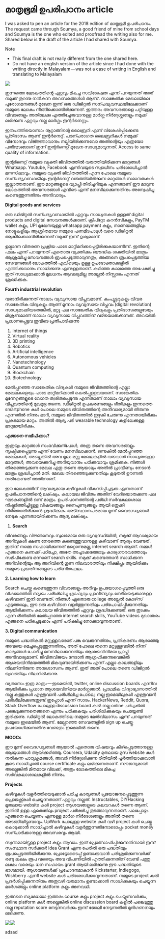 # മാതൃഭൂമി ഉപരിപഠനം article

I was asked to pen an article for the 2018 edition of മാതൃഭൂമി ഉപരിപഠനം. The request came through Soumya, a good friend of mine from school days and Soumya is the one who edited and proofread the writing also for me. Shared below is the draft of the article I had shared with Soumya.

Note

* This final draft is not really different from the one shared here.
* Do not have an english version of the article since I had done with the writing directly in Malayalam — was not a case of writing in English and translating to Malayalam

![](https://cdn-images-1.medium.com/max/533/0*xcVb5ybFj72LTJHA)

ഇന്നത്തെ ലോകത്തിന്റെ ഏറ്റവും മികച്ച സവിശേഷത എന്ന് പറയുന്നത് അത് നമുക്ക് തുറന്നു നൽകുന്ന അവസരങ്ങള്‍ൾ ആണ്. സാങ്കേതിക മേഖലയിലെ പുരോഗമനങ്ങൾ മുഖേന ഇന്ന് ഒരു ഡിജിറ്റൽ സന്പദ്വ്യവസ്ഥയിലേക്കാണ് നമ്മുടെ ലോകം നീങ്ങിക്കൊണ്ടിരിക്കുന്നത്. ഇത്തരം അവസരങ്ങളെ പറ്റിയുള്ള വിവരങ്ങളും അതിലേക്കു എത്തിച്ചേരുവാനുള്ള മാർഗ്ഗ നിർദ്ദേശ്ശങ്ങളും നമുക്ക് ലഭിക്കുന്ന ഏറ്റവും നല്ല മാർഗ്ഗം ഇന്റർനെറ്റും.

ഇരുപത്തിയൊന്നാം നൂറ്റാങ്ങിന്റെ ലൈബ്രറി എന്ന് വിശേഷിപ്പിക്കേണ്ട പ്ര്തിഭാസം ആണ് ഇന്റർനെറ്റ്. പരന്പരാഗത ലൈബ്രറികൾ നമ്മുക്ക് വിനോദവും വിജ്ജ്ഞാവാനും നല്കിയിരിക്കുന്നുവോ അതിന്റെയും എത്രയോ പതിന്മടങ്ങാണ് ഇന്ന് ഇന്റർനെറ്റ് മുഖേന സാധ്യമാവുന്നത്. Access to same quality of information.

ഇന്റർനെറ്റ് നമ്മുടെ വ്യക്തി ജീവിതത്തിൽ വരുത്തിയിരിക്കുന്ന മാറ്റങ്ങൾ Whatsapp. Youtube, Facebook എന്നിവയുടെ സ്വാധീനം പരിശോധിച്ചാൽ മനസിലാവും. നമ്മുടെ വ്യക്തി ജീവിതത്തിൽ എന്ന പോലെ നമ്മുടെ സന്പദ്വ്യവസ്ഥയിലും ഇന്റർനെറ്റ് വരുത്തിയിരിക്കുന്ന മാറ്റങ്ങൾ സമാനതകൾ ഇല്ലാത്തതാണ്. ഈ മാറ്റങ്ങളുടെ വ്യാപ്തി തിരിച്ചറിയുക എന്നതാണ് ഈ മാറുന്ന ലോകത്തിൽ അവസരങ്ങൾ എവിടെ എന്ന് മനസിലാക്കുന്നതിനും അന്വേഷിച്ചു കണ്ടെത്തുന്നതിനും അനിവാര്യം.

**Digital goods and services**

ഒരു ഡിജിറ്റൽ സന്പദ്വ്യവസ്ഥയിൽ ഏറ്റവും സാധ്യതകൾ ഉള്ളത് digital products and digital സേവനങ്ങൾക്കാണ്. ക്രിപ്റ്റോ കറൻസികളും, PayTM wallet കളും, UPI മുഖേനയുള്ള whatsapp payment കളും, നാണയങ്ങളിലും നോട്ടുകളിലും ആശ്രിതമായ നമ്മുടെ പണമിടപാടുൾ വരെ ഡിജിറ്റൽ ആക്കിക്കൊണ്ടിരിക്കുന്നത് നമുക്ക് ഇന്ന് ദൃശ്യമാണ്.

ഉല്പാദന വിതരണ പ്രക്രിയ പാടേ മാറ്റിമറിക്കപ്പെട്ടിരിക്കുകയാണിന്ന്. ഇതിന്റെ ഫലം എന്ന് പറയുന്നത് ഏതൊരു വ്യക്തിക്കും ബൗദ്ധിക ശക്തിയിൽ മാത്രം ആശ്രയിച്ചു സേവനങ്ങൾ രൂപപ്പെടുത്താവുന്നതും, അങ്ങനെ രൂപപ്പെടുത്തിയ സേവനങ്ങൾ ലോകത്തിൽ എവിടെയും ഉള്ള ഉപഭോക്താക്കളിൽ എത്തിക്കുവാനും സാധിക്കുന്നു എന്നുള്ളതാണ്. കഴിഞ്ഞ കാലത്തെ അപേക്ഷിച്ചു ഇത് സാധ്യമാക്കാൻ മൂലധനം ആവശ്യമില്ല അല്ലേൽ നിസ്സാരം എന്നത് ശ്രദ്ധിക്കുക.

**Fourth industrial revolution**

വരാനിരിക്കുന്നത് നാലാം വ്യവ്യസായ വിപ്ലവമാണ്. കംപ്യൂട്ടറുകളും വിവര സാങ്കേതിക വിദ്യകളും ആണ് മൂന്നാം വ്യവ്യസായ വിപ്ലവം \(digital revolution\) സാധ്യമാക്കിയതെങ്കിൽ, മറ്റു പല സാങ്കേതിക വിദ്യകളും പ്രതിഭാസങ്ങളുടേയും മിശ്രണമാണ് നാലാം വ്യവ്യസായ വിപ്ലവത്തിന് വഴിയൊരുക്കുന്നത്. അവയിൽ പ്രധാനപ്പെട്ടവ ഇവിടെ പ്രതിപാദിക്കുന്നു

1. Internet of things
2. Virtual reality
3. 3D printing
4. Robotics
5. Artificial intelligence
6. Autonomous vehicles
7. Nanotechnology
8. Quantum computing
9. Blockchain
10. Biotechnology

മേൽപ്പറഞ്ഞ സാങ്കേതിക വിദ്യകൾ നമ്മുടെ ജീവിതത്തിന്റെ എല്ലാ മേഖലകളെയും പാടേ മാറ്റിമറിക്കാൻ കെൽപ്പുള്ളവയാണ്. സാങ്കേതിക മുന്നേറ്റങ്ങളുടെ വേഗത ത്വരിതപ്പെടുന്നു എന്നതാണ് നാലാം വ്യവ്യസായ വിപ്ലവത്തിന്റെ മുഖമുദ്ര തന്നെ. ഡിജിറ്റൽ ഉപകരണങ്ങളും രീതികളും ഇന്നത്തെ smartphone കൾ പോലെ നമ്മുടെ ജീവിതത്തിന്റെ അനിവാര്യമായി തീരുന്നു എന്നതിൽ നിന്നും മാറി, നമ്മുടെ ജീവിതത്തിൽ ഇഴുകി ചേരുന്നു എന്നതായിരിക്കും പ്രകടമായ മാറ്റം. അതിൽ ആദ്യ പടി wearable technology കളിലേക്കുള്ള മാറ്റമായിരിക്കും.

**എങ്ങനെ സമീപിക്കാം?**

ഇത്രയും മാറ്റങ്ങൾ സംഭവിക്കുന്പോൾ, അത്ര തന്നെ അവസരങ്ങളും സൃഷ്ഠിക്കപ്പെടുന്നു എന്ന് വേണം മനസിലാക്കാൻ. ഒന്നുകിൽ മേൽപ്പറഞ്ഞ മേഖലകൾ, അല്ലെങ്കിൽ അവ മൂലം മറ്റു മേഖലകളിൽ വരുവാൻ സാധ്യതയുള്ള മാറ്റങ്ങൾ, അവയെക്കുറിച്ചു അറിയുവാനും പഠിക്കുവാവും ശ്രമിക്കുക. നിങ്ങൾ തിരഞ്ഞെടുക്കുന്ന മേഖല ഏതു തന്നെ ആയാലും അതിൽ പ്രാവീണ്യം നേടാൻ മാത്രം ശ്രദ്ധിച്ചാൽ മതി. മേഖല തിരഞ്ഞെടുക്കുന്നതിലും കൂടുതൽ ഊന്നൽ നൽകേണ്ടത് അതിനാണ്.

ഈ ലോകത്തിന് ആവശ്യമായ കഴിവുകൾ വികസിപ്പിച്ചടുക്ക എന്നതാണ് ഉപരിപഠനത്തിന്റെ ലക്‌ഷ്യം. കലായല ജീവിതം അതിന് വേദിയൊരുക്കുന്ന പല ഘടകങ്ങളിൽ ഒന്ന് മാത്രം. ഉപരിപഠനത്തിന്റെ പരിധി സർവകലാശാല നിഷ്കർത്തിച്ചിട്ടുള്ള വിഷയങ്ങളും നൈപുണ്യങ്ങളും ആയി ഒതുക്കി നിർത്താതിരിക്കാൻ ശ്രദ്ധിക്കുക. അടിസ്ഥാനപരമായ മൂന്ന് വൈദഗ്ധ്യങ്ങൾ നേടുക എന്നതായിരിക്കണം ആദ്യ ലക്‌ഷ്യം.

1. **Search**

വിവരങ്ങളും വിജ്ഞാനവും സുലഭമായ ഒരു വ്യവ്യസ്ഥിയിൽ, നമുക്ക് ആവശ്യമായ അറിവുകൾ ക്ഷണ നേരത്തെ കണ്ടെത്തുവാനുള്ള കഴിവാണ് ആദ്യം വേണ്ടത്. ഇതിന് നമ്മെ സഹായിക്കുന്നത് മറ്റൊന്നുമല്ല, internet search ആണ്. നമ്മൾ എങ്ങനെ കണക്ക് പഠിച്ചോ, അതേ അച്ചടക്കത്തോടും കാര്യഗൗരവത്തോടും സമീപിക്കേണ്ട ഒന്നാണ് search skills. നമുക്ക് കണ്ടെത്താൻ സാധിക്കുന്ന അറിവിന്റെയും ആ അറിവിന്റെ ഗുണ നിലവാരത്തിലും നിക്ഷിപ്തം ആയിരിക്കും നമ്മുടെ പ്രയത്‌നങ്ങളുടെ പരിണിതഫലം.

**2. Learning how to learn**

Search ചെയ്തു കണ്ടെത്തുന്ന വിവരങ്ങളും അറിവും ഉപയോഗപ്പെടുത്തി ഒരു വിഷയത്തിൽ സ്യയം പരീശിലിച്ചു ഗ്രാഹ്യവും പ്രാവീണ്യവും നേടിയെടുക്കാനുള്ള കഴിവാണ് ഇനി വേണ്ടത്. നിങ്ങൾ ഏതൊരു college അല്ലേൽ കോഴ്‌സ് എടുത്താലും, ഈ ഒരു കഴിവിനെ വളർത്തുന്നതിലും പരിപോഷിപ്പിക്കുന്നതിലും ആയിരിക്കണം കലാലയ ജീവിതത്തിൽ ഏറ്റവും ശ്രദ്ധിക്കേണ്ടത്. ഒരു തുടക്കം എന്ന രീതിയിൽ മേൽപ്പറഞ്ഞ internet search skills, YouTube videos മുഖാന്തരം എങ്ങനെ പഠിച്ചെടുക്കാം എന്ന് പരീക്ഷിച്ചു നോക്കാവുന്നതാണ്.

**3. Digital communication**

നമ്മുടെ പദ്ധതികൽ മറ്റുള്ളവരോട് പങ്കു വെക്കുന്നതിനും, പ്രതികരണം ആരാഞ്ഞു അവയെ മെച്ചപ്പെടുത്തുന്നതിനും, അത് പോലെ തന്നെ മറ്റുള്ളവരിൽ നിന്ന് കാര്യങ്ങൾ ചോദിച്ചു മനസിലാക്കുന്നതിലും ആശയവിനിമയ പ്രാപ്തി അനിവാര്യമാണ്. ജീവിതവിജയം നേടാൻ ആഗ്രഹിക്കുന്നുവെങ്കിൽ ആശയവിനിമയത്തിൽ മികവുണ്ടായിരിക്കണം എന്ന് എല്ലാ കാലങ്ങളിലും നിലനിന്നിരുന്ന അനുശാസനം ആണ്. ഇത് അത് പോലെ തന്നെ ഡിജിറ്റൽ യുഗത്തിലും നിലനിൽക്കുന്നു.

വ്യതാസം ഇത്ര മാത്രം — ഇമെയിൽ, twitter, online discussion boards എന്നിവ ആയിരിക്കും പ്രധാന ആശയവിനിമയ മാർഗ്ഗങ്ങൽ. പ്രാഥമിക വിദ്യാഭ്യാസത്തിൽ നല്ല കത്തുകൾ എഴുതുവാൻ പരിശീലിച്ച പോലെ, നല്ല ഇമെയിലുകൾ എഴുതുവാൻ പരിശീലിക്കേണ്ടതുണ്ട് ഇപ്പോൾ എന്ന് സാരം. HackerNews, Reddit, Quora, Stack Overflow പോലുള്ള discussion board കൽ നല്ല online ചർച്ചകിൽ പങ്കെടുക്കുന്നതെങ്ങനെ എന്നും പഠിക്കുകയും പരിശീലിക്കുകയും ചെയ്യേണ്ടി ഇരിക്കുന്നു. ഡിജിറ്റൽ ലോകത്തിലെ നമ്മുടെ മേൽവിലാസം എന്ന് പറയുന്നത് നമ്മുടെ ഇമെയിൽ ആണ്. മേല്പറഞ്ഞ സേവങ്ങളിൽ sign up ചെയ്തു ഉപയോഗിക്കുന്നതിനു വേണ്ടതും ഇമെയിൽ തന്നെ.

**MOOCs**

ഈ മൂന്ന് വൈദഗ്ധ്യങ്ങൾ ആയാൽ ഏതൊരു വിഷയവും കീഴ്‌പ്പെടുത്താനുള്ള ആയുധങ്ങൾ ആയിക്കഴിഞ്ഞു. Coursera, Udacity മുതലായ മൂസ website കൾ നൽകുന്ന പാഠ്യക്രമങ്ങൾ, അവർ നിർദ്ദേശിക്കുന്ന രീതിയിൽ പൂർത്തിയാക്കുവാൻ കൂടെ സാധിച്ചാൽ course certificate കളും ലഭിക്കുന്നതാണ്. സൗജന്യമായി അല്ലെങ്കിൽ മിതമായ വിലക്ക്, അതും ലോകത്തിലെ മികച്ച സർവകലാശാലകളിൽ നിന്നും.

**Projects**

കഴിവുകൾ വളർത്തിയെടുക്കാൻ പഠിച്ച കാര്യങ്ങൾ പ്രയോജനപ്പെടുത്തുന്ന പ്രൊജക്റ്റ്കൾ ചെയ്യുന്നതാണ് ഏറ്റവും നല്ലത്. Instructables, DIYHacking മുതലായ website കൾ project ആശയങ്ങളുടെ കലവറകൾ തന്നെ ആണ്. ഇതിൽ ഉള്ള ഏതെങ്കിലും project പരീക്ഷിച്ചു തുടങ്ങാവുന്നതാണ്. പലപ്പോഴും എങ്ങനെ ചെയ്യണം എന്നുള്ള മാർഗ നിർദേശങ്ങളും അതിൽ തന്നെ അടങ്ങിയിട്ടുണ്ടാവും. UpWork പോലുള്ള website കൾ വഴി project കൾ ചെയ്തു കൊടുക്കാൻ സാധിച്ചാൽ കഴിവുകൾ വളർത്തുന്നതിനോടൊപ്പം pocket money സന്പാദിക്കാനുള്ള അവസരവും ആയി.

സ്വന്തമായിട്ടുള്ള project കളും ആവാം. ഇത് പ്രോത്സാഹിപ്പിക്കുന്നതിനായി ഇന്ന് സംസ്ഥാന സർക്കാർ Idea Grant എന്ന പേരിൽ ഒരു പദ്ധതിയും രൂപപ്പെടുത്തിയിരിക്കുന്നു. പ്രോട്ടോടൈപ്പ് ഉണ്ടാക്കുവാൻ പരിശ്രമിക്കുന്നവർക്ക് രണ്ടു ലക്ഷം രൂപ വരെയും അവ വിപണിയിൽ എത്തിക്കുന്നതിന് വേണ്ടി പത്തു ലക്ഷം വരെയും ധന സഹായം grant ആയി ലഭിക്കുന്നു ഈ പദ്ധതിയുടെ ഭാഗമായി. ആശയങ്ങൾക്ക് പ്രചോദനമാകാൻ Kickstarter, Indiegogo, Wishberry എന്നീ website കൾ പരിശോധിക്കാവുന്നതാണ്. നമ്മുടെ project കൽ പ്രദർശിപ്പിക്കുന്നതിനും അതുവഴി വരുമാനം ഉണ്ടാക്കാൻ സാധിക്കുകയും ചെയ്യുന്ന മാർഗങ്ങളും online platform കളും അനവധി.

ഇങ്ങനെ സ്യമേധയാ ഇത്തരം course കളും project കളും ചെയ്യുന്നവർക്കും, online platform കൾ അല്ലെങ്കിൽ online discussion board കളിൽ പങ്കെടുത്തു നല്ല reputation score നേടുന്നവർക്കും ഇന്ന് ജോലി നേടുന്നതിൽ മുൻഗണനയും ലഭിക്കുന്നു.

![](https://cdn-images-1.medium.com/max/533/0*HAfUElQQNoE2OF9V)![](https://cdn-images-1.medium.com/max/533/0*ZIG4ImoaV2Bin9k7)

adsad

